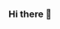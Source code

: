 ### Hi there 👋

<!--
**dasacvall/dasacvall** is a ✨ _special_ ✨ repository because its `README.md` (this file) appears on your GitHub profile.

Here are some ideas to get you started:

- 🔭 I’m currently working and 🌱 learning Data Analytics.
- 📫 How to reach me:
                     LinkedIn:  https://www.linkedin.com/in/david-sanchez-vallejo/
                     Portfolio: https://david-sanchez-vallejo.blogspot.com/
                     Twitter:   https://twitter.com/prehistorialdia

-->

